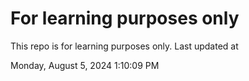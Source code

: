 # For learning purposes only
This repo is for learning purposes only.
Last updated at

Monday, August 5, 2024 1:10:09 PM

